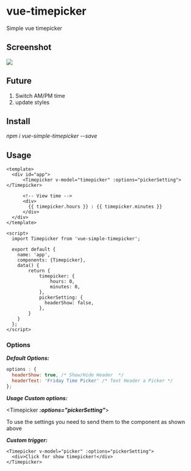 # vue-timepicker
Simple vue timepicker

## Screenshot
<img src="https://image.prntscr.com/image/Y0-gz4YyTiy_LfXlsAFPJw.png">

## Future
1. Switch AM/PM time
3. update styles

## Install
_npm i vue-simple-timepicker --save_

## Usage

```Vue
<template>
  <div id="app">
      <Timepicker v-model="timepicker" :options="pickerSetting"></Timepicker>
      
      <!-- View time -->
      <div>
        {{ timepicker.hours }} : {{ timepicker.minutes }}
      </div>
  </div>
</template>

<script>
  import Timepicker from 'vue-simple-timepicker';

  export default {
    name: 'app',
    components: {Timepicker},
    data() {
        return {
            timepicker: {
                hours: 0,
                minutes: 0,
            },
            pickerSetting: {
              headerShow: false,
            },
        }
    }
  };
</script>
```
### Options
**_Default Options:_**
```js
options : {
  headerShow: true, /* Show/Hide Header  */
  headerText: 'Friday Time Picker' /* Text Header a Picker */
};
```

_**Usage Custom options:**_

<Timepicker **_:options="pickerSetting"_**></Timepicker>

To use the settings you need to send them to the component as shown above

**_Custom trigger:_**
```vue
<Timepicker v-model="picker" :options="pickerSetting">
  <div>Click for show timepicker!</div>
</Timepicker>
```
